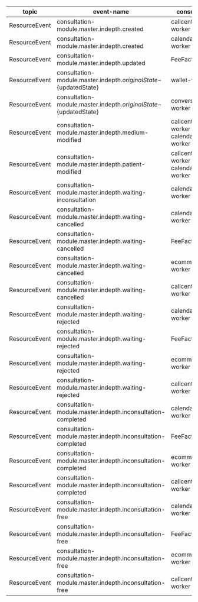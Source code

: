 
| topic | event-name | consumer | handler |
|---|---|---|----|
| ResourceEvent | consultation-module.master.indepth.created  | callcenter-worker | createCallConnect |
| ResourceEvent | consultation-module.master.indepth.created  | calendar-worker | insertCalendar |
| ResourceEvent | consultation-module.master.indepth.updated  | FeeFactory | lockFee |
| ResourceEvent | consultation-module.master.indepth.${originalState}-${updatedState} | wallet-worker | checkTransaction |
| ResourceEvent | consultation-module.master.indepth.${originalState}-${updatedState} | conversation-worker | updateChatPolicy |
| ResourceEvent | consultation-module.master.indepth.medium-modified  | callcenter-worker & calendar-worker | changeMedium |
| ResourceEvent | consultation-module.master.indepth.patient-modified  | callcenter-worker & calendar-worker | changePatient |
| ResourceEvent | consultation-module.master.indepth.waiting-inconsultation | calendar-worker | Api.createNotify & Api.completeBeforeNotify |
| ResourceEvent | consultation-module.master.indepth.waiting-cancelled | calendar-worker | Api.cancelled & Api.createNotify |
| ResourceEvent | consultation-module.master.indepth.waiting-cancelled | FeeFactory | FeeFactory.cancel() |
| ResourceEvent | consultation-module.master.indepth.waiting-cancelled | ecommerce-worker | findOneAndUpdate |
| ResourceEvent | consultation-module.master.indepth.waiting-cancelled | callcenter-worker | findAndUpdate |
| ResourceEvent | consultation-module.master.indepth.waiting-rejected | calendar-worker | Api.cancelled & Api.createNotify |
| ResourceEvent | consultation-module.master.indepth.waiting-rejected | FeeFactory | FeeFactory.reject() |
| ResourceEvent | consultation-module.master.indepth.waiting-rejected | ecommerce-worker | findOneAndUpdate |
| ResourceEvent | consultation-module.master.indepth.waiting-rejected | callcenter-worker | findAndUpdate |
| ResourceEvent | consultation-module.master.indepth.inconsultation-completed | calendar-worker | Api.completed & Api.createNotify |
| ResourceEvent | consultation-module.master.indepth.inconsultation-completed | FeeFactory | FeeFactory.complete() |
| ResourceEvent | consultation-module.master.indepth.inconsultation-completed | ecommerce-worker | findOneAndUpdate |
| ResourceEvent | consultation-module.master.indepth.inconsultation-completed | callcenter-worker | findAndUpdate |
| ResourceEvent | consultation-module.master.indepth.inconsultation-free | calendar-worker | Api.completed & Api.createNotify |
| ResourceEvent | consultation-module.master.indepth.inconsultation-free | FeeFactory | FeeFactory.free() |
| ResourceEvent | consultation-module.master.indepth.inconsultation-free | ecommerce-worker | findOneAndUpdate |
| ResourceEvent | consultation-module.master.indepth.inconsultation-free | callcenter-worker | findAndUpdate |